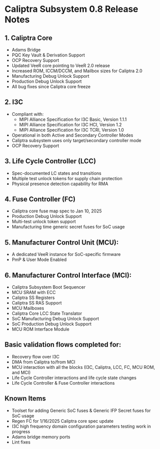 # Caliptra Subsystem 0.8 Release Notes

## 1. Caliptra Core
- Adams Bridge
- PQC Key Vault & Derivation Support
- OCP Recovery Support
- Updated VeeR core pointing to VeeR 2.0 release
- Increased ROM, ICCM/DCCM, and Mailbox sizes for Caliptra 2.0
- Manufacturing Debug Unlock Support
- Production Debug Unlock Support
- All bug fixes since Caliptra core freeze

## 2. I3C
- Compliant with:
  - MIPI Alliance Specification for I3C Basic, Version 1.1.1
  - MIPI Alliance Specification for I3C HCI, Version 1.2
  - MIPI Alliance Specification for I3C TCRI, Version 1.0
- Operational in both Active and Secondary Controller Modes
- Caliptra subsystem uses only target/secondary controller mode
- OCP Recovery Support

## 3. Life Cycle Controller (LCC)
- Spec-documented LC states and transitions
- Multiple test unlock tokens for supply chain protection
- Physical presence detection capability for RMA

## 4. Fuse Controller (FC)
- Caliptra core fuse map spec to Jan 10, 2025
- Production Debug Unlock Support
- Multi-test unlock token support
- Manufacturing time generic secret fuses for SoC usage

## 5. Manufacturer Control Unit (MCU):
  - A dedicated VeeR instance for SoC-specific firmware
  - PmP & User Mode Enabled
  
## 6. Manufacturer Control Interface (MCI):
  - Caliptra Subsystem Boot Sequencer
  - MCU SRAM with ECC
  - Caliptra SS Registers
  - Caliptra SS RAS Support
  - MCU Mailboxes
  - Caliptra Core LCC State Translator
  - SoC Manufacturing Debug Unlock Support
  - SoC Production Debug Unlock Support
  - MCU ROM Interface Module
  
## Basic validation flows completed for:
  - Recovery flow over I3C
  - DMA from Caliptra to/from MCI
  - MCU interaction with all the blocks (I3C, Caliptra, LCC, FC, MCU ROM, and MCI)
  - Life Cycle Controller interactions and life cycle state changes
  - Life Cycle Controller & Fuse Controller interactions

## Known Items
- Toolset for adding Generic SoC fuses & Generic IFP Secret fuses for SoC usage
- Regen FC for 1/16/2025 Caliptra core spec update
- I3C high frequency domain configuration parameters testing work in progress 
- Adams bridge memory ports
- Lint fixes